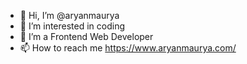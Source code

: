 - 👋 Hi, I’m @aryanmaurya
- 👀 I’m interested in coding
- 🌱 I’m a Frontend Web Developer
- 📫 How to reach me https://www.aryanmaurya.com/

<!---
aryanmaurya/aryanmaurya is a ✨ special ✨ repository because its `README.md` (this file) appears on your GitHub profile.
You can click the Preview link to take a look at your changes.
--->

